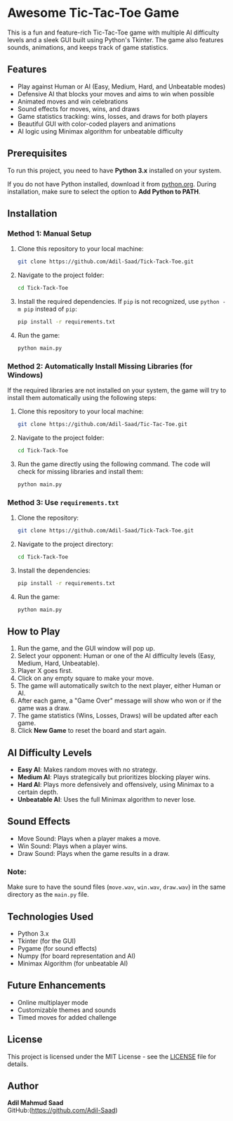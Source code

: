 # Awesome Tic-Tac-Toe Game

This is a fun and feature-rich Tic-Tac-Toe game with multiple AI difficulty levels and a sleek GUI built using Python's Tkinter. The game also features sounds, animations, and keeps track of game statistics.

## Features

- Play against Human or AI (Easy, Medium, Hard, and Unbeatable modes)
- Defensive AI that blocks your moves and aims to win when possible
- Animated moves and win celebrations
- Sound effects for moves, wins, and draws
- Game statistics tracking: wins, losses, and draws for both players
- Beautiful GUI with color-coded players and animations
- AI logic using Minimax algorithm for unbeatable difficulty

## Prerequisites

To run this project, you need to have **Python 3.x** installed on your system.

If you do not have Python installed, download it from [python.org](https://www.python.org/downloads/). During installation, make sure to select the option to **Add Python to PATH**.

## Installation

### Method 1: Manual Setup

1. Clone this repository to your local machine:
    ```bash
    git clone https://github.com/Adil-Saad/Tick-Tack-Toe.git
    ```

2. Navigate to the project folder:
    ```bash
    cd Tick-Tack-Toe
    ```

3. Install the required dependencies. If `pip` is not recognized, use `python -m pip` instead of `pip`:
    ```bash
    pip install -r requirements.txt
    ```

4. Run the game:
    ```bash
    python main.py
    ```

### Method 2: Automatically Install Missing Libraries (for Windows)

If the required libraries are not installed on your system, the game will try to install them automatically using the following steps:

1. Clone this repository to your local machine:
    ```bash
    git clone https://github.com/Adil-Saad/Tic-Tac-Toe.git
    ```

2. Navigate to the project folder:
    ```bash
    cd Tick-Tack-Toe
    ```

3. Run the game directly using the following command. The code will check for missing libraries and install them:
    ```bash
    python main.py
    ```

### Method 3: Use `requirements.txt`

1. Clone the repository:
    ```bash
    git clone https://github.com/Adil-Saad/Tick-Tack-Toe.git
    ```

2. Navigate to the project directory:
    ```bash
    cd Tick-Tack-Toe
    ```

3. Install the dependencies:
    ```bash
    pip install -r requirements.txt
    ```

4. Run the game:
    ```bash
    python main.py
    ```

## How to Play

1. Run the game, and the GUI window will pop up.
2. Select your opponent: Human or one of the AI difficulty levels (Easy, Medium, Hard, Unbeatable).
3. Player X goes first.
4. Click on any empty square to make your move.
5. The game will automatically switch to the next player, either Human or AI.
6. After each game, a "Game Over" message will show who won or if the game was a draw.
7. The game statistics (Wins, Losses, Draws) will be updated after each game.
8. Click **New Game** to reset the board and start again.

## AI Difficulty Levels

- **Easy AI**: Makes random moves with no strategy.
- **Medium AI**: Plays strategically but prioritizes blocking player wins.
- **Hard AI**: Plays more defensively and offensively, using Minimax to a certain depth.
- **Unbeatable AI**: Uses the full Minimax algorithm to never lose.

## Sound Effects

- Move Sound: Plays when a player makes a move.
- Win Sound: Plays when a player wins.
- Draw Sound: Plays when the game results in a draw.

### Note:
Make sure to have the sound files (`move.wav`, `win.wav`, `draw.wav`) in the same directory as the `main.py` file.

## Technologies Used

- Python 3.x
- Tkinter (for the GUI)
- Pygame (for sound effects)
- Numpy (for board representation and AI)
- Minimax Algorithm (for unbeatable AI)

## Future Enhancements

- Online multiplayer mode
- Customizable themes and sounds
- Timed moves for added challenge

## License

This project is licensed under the MIT License - see the [LICENSE](LICENSE) file for details.

## Author

**Adil Mahmud Saad**  
GitHub:(https://github.com/Adil-Saad)

